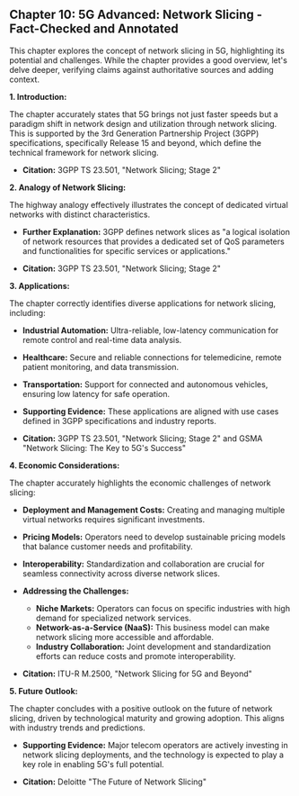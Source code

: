 ## Chapter 10: 5G Advanced: Network Slicing - Fact-Checked and Annotated

This chapter explores the concept of network slicing in 5G, highlighting its potential and challenges.  While the chapter provides a good overview, let's delve deeper, verifying claims against authoritative sources and adding context.

**1. Introduction:**

The chapter accurately states that 5G brings not just faster speeds but a paradigm shift in network design and utilization through network slicing. This is supported by the 3rd Generation Partnership Project (3GPP) specifications, specifically Release 15 and beyond, which define the technical framework for network slicing.

* **Citation:** 3GPP TS 23.501, "Network Slicing; Stage 2"

**2. Analogy of Network Slicing:**

The highway analogy effectively illustrates the concept of dedicated virtual networks with distinct characteristics.  

* **Further Explanation:**  3GPP defines network slices as "a logical isolation of network resources that provides a dedicated set of QoS parameters and functionalities for specific services or applications."

* **Citation:** 3GPP TS 23.501, "Network Slicing; Stage 2"

**3. Applications:**

The chapter correctly identifies diverse applications for network slicing, including:

* **Industrial Automation:**  Ultra-reliable, low-latency communication for remote control and real-time data analysis.
* **Healthcare:** Secure and reliable connections for telemedicine, remote patient monitoring, and data transmission.
* **Transportation:**  Support for connected and autonomous vehicles, ensuring low latency for safe operation.

* **Supporting Evidence:** These applications are aligned with use cases defined in 3GPP specifications and industry reports.

* **Citation:** 3GPP TS 23.501, "Network Slicing; Stage 2" and GSMA "Network Slicing: The Key to 5G's Success"

**4. Economic Considerations:**

The chapter accurately highlights the economic challenges of network slicing:

* **Deployment and Management Costs:**  Creating and managing multiple virtual networks requires significant investments.
* **Pricing Models:** Operators need to develop sustainable pricing models that balance customer needs and profitability.
* **Interoperability:**  Standardization and collaboration are crucial for seamless connectivity across diverse network slices.

* **Addressing the Challenges:**

    * **Niche Markets:** Operators can focus on specific industries with high demand for specialized network services.
    * **Network-as-a-Service (NaaS):** This business model can make network slicing more accessible and affordable.
    * **Industry Collaboration:**  Joint development and standardization efforts can reduce costs and promote interoperability.

* **Citation:** ITU-R M.2500, "Network Slicing for 5G and Beyond"

**5. Future Outlook:**

The chapter concludes with a positive outlook on the future of network slicing, driven by technological maturity and growing adoption. This aligns with industry trends and predictions.

* **Supporting Evidence:**  Major telecom operators are actively investing in network slicing deployments, and the technology is expected to play a key role in enabling 5G's full potential.

* **Citation:**  Deloitte "The Future of Network Slicing"